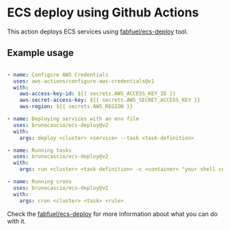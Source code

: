 # ECS deploy using Github Actions

This action deploys ECS services using [fabfuel/ecs-deploy](https://github.com/fabfuel/ecs-deploy) tool.

## Example usage

```yml

- name: Configure AWS Credentials
  uses: aws-actions/configure-aws-credentials@v1
  with:
    aws-access-key-id: ${{ secrets.AWS_ACCESS_KEY_ID }}
    aws-secret-access-key: ${{ secrets.AWS_SECRET_ACCESS_KEY }}
    aws-region: ${{ secrets.AWS_REGION }} 

- name: Deploying services with an env file
  uses: brunocascio/ecs-deploy@v2
  with:
    args: deploy <cluster> <service> --task <task-definition>

- name: Running tasks
  uses: brunocascio/ecs-deploy@v2
  with:
    args: run <cluster> <task-definition> -c <container> "your shell command here"

- name: Running crons
  uses: brunocascio/ecs-deploy@v2
  with:
    args: cron <cluster> <task> <rule>
```

Check the [fabfuel/ecs-deploy](https://github.com/fabfuel/ecs-deploy) for more information about what you can do with it.
